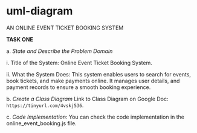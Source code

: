 # uml-diagram

AN ONLINE EVENT TICKET BOOKING SYSTEM

**TASK ONE**

a. *State and Describe the Problem Domain*

   i. Title of the System: Online Event Ticket Booking System.

   ii. What the System Does: This system enables users to search for events, book tickets, and make payments online. It manages user details, and payment records to ensure a smooth booking experience.

b. *Create a Class Diagram*
Link to Class Diagram on Google Doc: `https://tinyurl.com/4vskj536`.

c. *Code Implementation*: You can check the code implementation in the online_event_booking.js file.





